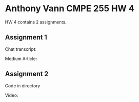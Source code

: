 # Anthony Vann CMPE 255 HW 4
HW 4 contains 2 assignments.

## Assignment 1 
Chat transcript:

Medium Article:


## Assignment 2
Code in directory

Video:

